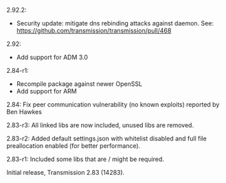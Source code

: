 2.92.2:
- Security update: mitigate dns rebinding attacks against daemon. See: https://github.com/transmission/transmission/pull/468

2.92:
- Add support for ADM 3.0

2.84-r1:
- Recompile package against newer OpenSSL
- Add support for ARM

2.84: Fix peer communication vulnerability (no known exploits) reported by Ben
Hawkes

2.83-r3: All linked libs are now included, unused libs are removed.

2.83-r2: Added default settings.json with whitelist disabled and full file
preallocation enabled (for better performance).

2.83-r1: Included some libs that are / might be required.

Initial release, Transmission 2.83 (14283).
